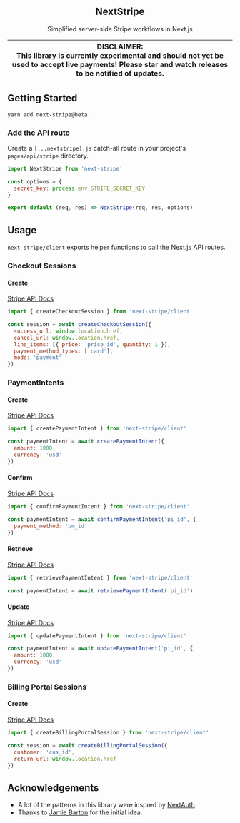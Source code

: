 <h2 align="center">
  NextStripe
</h3>

<p align="center">
  Simplified server-side Stripe workflows in Next.js
</p>

| DISCLAIMER: <br /> This library is currently experimental and should not yet be used to accept live payments! Please star and watch releases to be notified of updates. |
| --- |

## Getting Started

```
yarn add next-stripe@beta
```

### Add the API route

Create a `[...nextstripe].js` catch-all route in your project's `pages/api/stripe` directory.

```js
import NextStripe from 'next-stripe'

const options = {
  secret_key: process.env.STRIPE_SECRET_KEY
}

export default (req, res) => NextStripe(req, res, options)
```

## Usage

`next-stripe/client` exports helper functions to call the Next.js API routes.

### Checkout Sessions

#### Create

[Stripe API Docs](https://stripe.com/docs/api/checkout/sessions/create)

```js
import { createCheckoutSession } from 'next-stripe/client'

const session = await createCheckoutSession({
  success_url: window.location.href,
  cancel_url: window.location.href,
  line_items: [{ price: 'price_id', quantity: 1 }],
  payment_method_types: ['card'],
  mode: 'payment'
})
```

### PaymentIntents

#### Create

[Stripe API Docs](https://stripe.com/docs/api/payment_intents/create)

```js
import { createPaymentIntent } from 'next-stripe/client'

const paymentIntent = await createPaymentIntent({
  amount: 1000,
  currency: 'usd'
})
```

#### Confirm

[Stripe API Docs](https://stripe.com/docs/api/payment_intents/confirm)

```js
import { confirmPaymentIntent } from 'next-stripe/client'

const paymentIntent = await confirmPaymentIntent('pi_id', {
  payment_method: 'pm_id'
})
```

#### Retrieve

[Stripe API Docs](https://stripe.com/docs/api/payment_intents/retrieve)

```js
import { retrievePaymentIntent } from 'next-stripe/client'

const paymentIntent = await retrievePaymentIntent('pi_id')
```

#### Update

[Stripe API Docs](https://stripe.com/docs/api/payment_intents/update)

```js
import { updatePaymentIntent } from 'next-stripe/client'

const paymentIntent = await updatePaymentIntent('pi_id', {
  amount: 1000,
  currency: 'usd'
})
```

### Billing Portal Sessions

#### Create

[Stripe API Docs](https://stripe.com/docs/api/customer_portal/create)

```js
import { createBillingPortalSession } from 'next-stripe/client'

const session = await createBillingPortalSession({
  customer: 'cus_id',
  return_url: window.location.href
})
```

## Acknowledgements

- A lot of the patterns in this library were inspred by [NextAuth](https://github.com/nextauthjs/next-auth).
- Thanks to [Jamie Barton](https://github.com/notrab/next-stripe) for the initial idea.

